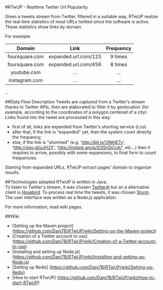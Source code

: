 #RTwUP - Realtime Twitter Url Popularity

Given a tweets stream from Twitter, filtered in a suitable way, RTwUP realize the real time statistics of most URLs twitted since the software is active.
These statistics show links by domain.  

For example:


| Domain | Link | Frequency |
| :----: | :--: | :-------: |
|foursquare.com | expanded.url.com/123 | 9 times |
| foursquare.com | expanded.url.com/456 |8 times | 
| youtube.com | ... | ... |  
| instagram.com | ... | ...|   
...  

##Data Flow Description
Tweets are captured from a Twitter's stream thanks to Twitter APIs, then are elaborated to filter it by geolocation (for example, according to the coordinates of a polygon centered of a city).  
Links found into the tweet are processed in this way:
* first of all, links are expanded from Twitter's shorting service (_t.co_) 
* after that, if the link is "expanded" yet, then the system count directly the frequency; 
* else, if the link is "shortned" (e.g. 'http://bit.ly/13NHE7v', 'http://goo.gl/uJH2Y', 'http://instagr.am/p/S3l5rQjCcA/', etc...) then it requires to arrive,  possibly with some expansions, to final form to count frequencies.
 
Starting from expanded URLs, RTwUP extract pages' domain to organize results.

##Technologies adopted
RTwUP is written in Java.  
To listen to Twitter's stream, it was chosen [Twitter4j][02] but an a alternative client is [Hosebird][03].
To process real time the tweets, it was chosen [Storm][01].
The user interface was written as a Node.js application.  

For more information, read wiki pages.

##Wiki

* [Setting up the Maven project] (https://github.com/Dani7B/RTwUP/wiki/Setting-up-the-Maven-project)
* [Creation of a Twitter account to use] (https://github.com/Dani7B/RTwUP/wiki/Creation-of-a-Twitter-account-to-use)
* [Installing and setting up Node.js] (https://github.com/Dani7B/RTwUP/wiki/Installing-and-setting-up-Node.js)
* [Setting up Redis] (https://github.com/Dani7B/RTwUP/wiki/Setting-up-Redis)
* [How to start RTwUP] (https://github.com/Dani7B/RTwUP/wiki/How-to-start-RTwUP)



[01]: https://github.com/nathanmarz/storm/wiki "Storm Wiki"

[02]: http://twitter4j.org/en/ "Twitter APIs in Java"

[03]: https://github.com/twitter/hbc "Hosebird client"